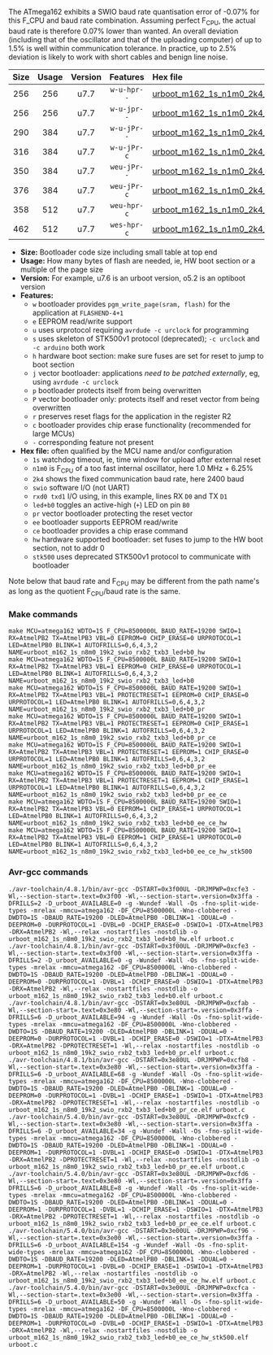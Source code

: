 The ATmega162 exhibits a SWIO baud rate quantisation error of -0.07% for this F_CPU and baud rate combination. Assuming perfect F<sub>CPU</sub>, the actual baud rate is therefore 0.07% lower than wanted. An overall deviation (including that of the oscillator and that of the uploading computer) of up to 1.5% is well within communication tolerance. In practice, up to 2.5% deviation is likely to work with short cables and benign line noise.

|Size|Usage|Version|Features|Hex file|
|:-:|:-:|:-:|:-:|:--|
|256|256|u7.7|`w-u-hpr--`|[urboot_m162_1s_n1m0_2k4_swio_rxb2_txb3_led+b0_hw.hex](https://raw.githubusercontent.com/stefanrueger/urboot.hex/main/mcus/atmega162/watchdog_1_s/internal_oscillator_n%2B6.25%25/%2B1m000000_hz/%2B%2B%2B2k4_baud/uart1_rxb2_txb3/led%2Bb0/urboot_m162_1s_n1m0_2k4_swio_rxb2_txb3_led%2Bb0_hw.hex)|
|256|256|u7.7|`w-u-jpr--`|[urboot_m162_1s_n1m0_2k4_swio_rxb2_txb3_led+b0.hex](https://raw.githubusercontent.com/stefanrueger/urboot.hex/main/mcus/atmega162/watchdog_1_s/internal_oscillator_n%2B6.25%25/%2B1m000000_hz/%2B%2B%2B2k4_baud/uart1_rxb2_txb3/led%2Bb0/urboot_m162_1s_n1m0_2k4_swio_rxb2_txb3_led%2Bb0.hex)|
|290|384|u7.7|`w-u-jPr--`|[urboot_m162_1s_n1m0_2k4_swio_rxb2_txb3_led+b0_pr.hex](https://raw.githubusercontent.com/stefanrueger/urboot.hex/main/mcus/atmega162/watchdog_1_s/internal_oscillator_n%2B6.25%25/%2B1m000000_hz/%2B%2B%2B2k4_baud/uart1_rxb2_txb3/led%2Bb0/urboot_m162_1s_n1m0_2k4_swio_rxb2_txb3_led%2Bb0_pr.hex)|
|316|384|u7.7|`w-u-jPr-c`|[urboot_m162_1s_n1m0_2k4_swio_rxb2_txb3_led+b0_pr_ce.hex](https://raw.githubusercontent.com/stefanrueger/urboot.hex/main/mcus/atmega162/watchdog_1_s/internal_oscillator_n%2B6.25%25/%2B1m000000_hz/%2B%2B%2B2k4_baud/uart1_rxb2_txb3/led%2Bb0/urboot_m162_1s_n1m0_2k4_swio_rxb2_txb3_led%2Bb0_pr_ce.hex)|
|350|384|u7.7|`weu-jPr--`|[urboot_m162_1s_n1m0_2k4_swio_rxb2_txb3_led+b0_pr_ee.hex](https://raw.githubusercontent.com/stefanrueger/urboot.hex/main/mcus/atmega162/watchdog_1_s/internal_oscillator_n%2B6.25%25/%2B1m000000_hz/%2B%2B%2B2k4_baud/uart1_rxb2_txb3/led%2Bb0/urboot_m162_1s_n1m0_2k4_swio_rxb2_txb3_led%2Bb0_pr_ee.hex)|
|376|384|u7.7|`weu-jPr-c`|[urboot_m162_1s_n1m0_2k4_swio_rxb2_txb3_led+b0_pr_ee_ce.hex](https://raw.githubusercontent.com/stefanrueger/urboot.hex/main/mcus/atmega162/watchdog_1_s/internal_oscillator_n%2B6.25%25/%2B1m000000_hz/%2B%2B%2B2k4_baud/uart1_rxb2_txb3/led%2Bb0/urboot_m162_1s_n1m0_2k4_swio_rxb2_txb3_led%2Bb0_pr_ee_ce.hex)|
|358|512|u7.7|`weu-hpr-c`|[urboot_m162_1s_n1m0_2k4_swio_rxb2_txb3_led+b0_ee_ce_hw.hex](https://raw.githubusercontent.com/stefanrueger/urboot.hex/main/mcus/atmega162/watchdog_1_s/internal_oscillator_n%2B6.25%25/%2B1m000000_hz/%2B%2B%2B2k4_baud/uart1_rxb2_txb3/led%2Bb0/urboot_m162_1s_n1m0_2k4_swio_rxb2_txb3_led%2Bb0_ee_ce_hw.hex)|
|462|512|u7.7|`wes-hpr-c`|[urboot_m162_1s_n1m0_2k4_swio_rxb2_txb3_led+b0_ee_ce_hw_stk500.hex](https://raw.githubusercontent.com/stefanrueger/urboot.hex/main/mcus/atmega162/watchdog_1_s/internal_oscillator_n%2B6.25%25/%2B1m000000_hz/%2B%2B%2B2k4_baud/uart1_rxb2_txb3/led%2Bb0/urboot_m162_1s_n1m0_2k4_swio_rxb2_txb3_led%2Bb0_ee_ce_hw_stk500.hex)|

- **Size:** Bootloader code size including small table at top end
- **Usage:** How many bytes of flash are needed, ie, HW boot section or a multiple of the page size
- **Version:** For example, u7.6 is an urboot version, o5.2 is an optiboot version
- **Features:**
  + `w` bootloader provides `pgm_write_page(sram, flash)` for the application at `FLASHEND-4+1`
  + `e` EEPROM read/write support
  + `u` uses urprotocol requiring `avrdude -c urclock` for programming
  + `s` uses skeleton of STK500v1 protocol (deprecated); `-c urclock` and `-c arduino` both work
  + `h` hardware boot section: make sure fuses are set for reset to jump to boot section
  + `j` vector bootloader: applications *need to be patched externally*, eg, using `avrdude -c urclock`
  + `p` bootloader protects itself from being overwritten
  + `P` vector bootloader only: protects itself and reset vector from being overwritten
  + `r` preserves reset flags for the application in the register R2
  + `c` bootloader provides chip erase functionality (recommended for large MCUs)
  + `-` corresponding feature not present
- **Hex file:** often qualified by the MCU name and/or configuration
  + `1s` watchdog timeout, ie, time window for upload after external reset
  + `n1m0` is F<sub>CPU</sub> of a too fast internal oscillator, here 1.0 MHz + 6.25%
  + `2k4` shows the fixed communication baud rate, here 2400 baud
  + `swio` software I/O (not UART)
  + `rxd0 txd1` I/O using, in this example, lines RX `D0` and TX `D1`
  + `led+b0` toggles an active-high (`+`) LED on pin `B0`
  + `pr` vector bootloader protecting the reset vector
  + `ee` bootloader supports EEPROM read/write
  + `ce` bootloader provides a chip erase command
  + `hw` hardware supported bootloader: set fuses to jump to the HW boot section, not to addr 0
  + `stk500` uses deprecated STK500v1 protocol to communicate with bootloader


Note below that baud rate and F<sub>CPU</sub> may be different from the path name's as long as the quotient F<sub>CPU</sub>/baud rate is the same.

### Make commands
```
make MCU=atmega162 WDTO=1S F_CPU=8500000L BAUD_RATE=19200 SWIO=1 RX=AtmelPB2 TX=AtmelPB3 VBL=0 EEPROM=0 CHIP_ERASE=0 URPROTOCOL=1 LED=AtmelPB0 BLINK=1 AUTOFRILLS=0,6,4,3,2 NAME=urboot_m162_1s_n8m0_19k2_swio_rxb2_txb3_led+b0_hw
make MCU=atmega162 WDTO=1S F_CPU=8500000L BAUD_RATE=19200 SWIO=1 RX=AtmelPB2 TX=AtmelPB3 VBL=1 EEPROM=0 CHIP_ERASE=0 URPROTOCOL=1 LED=AtmelPB0 BLINK=1 AUTOFRILLS=0,6,4,3,2 NAME=urboot_m162_1s_n8m0_19k2_swio_rxb2_txb3_led+b0
make MCU=atmega162 WDTO=1S F_CPU=8500000L BAUD_RATE=19200 SWIO=1 RX=AtmelPB2 TX=AtmelPB3 VBL=1 PROTECTRESET=1 EEPROM=0 CHIP_ERASE=0 URPROTOCOL=1 LED=AtmelPB0 BLINK=1 AUTOFRILLS=0,6,4,3,2 NAME=urboot_m162_1s_n8m0_19k2_swio_rxb2_txb3_led+b0_pr
make MCU=atmega162 WDTO=1S F_CPU=8500000L BAUD_RATE=19200 SWIO=1 RX=AtmelPB2 TX=AtmelPB3 VBL=1 PROTECTRESET=1 EEPROM=0 CHIP_ERASE=1 URPROTOCOL=1 LED=AtmelPB0 BLINK=1 AUTOFRILLS=0,6,4,3,2 NAME=urboot_m162_1s_n8m0_19k2_swio_rxb2_txb3_led+b0_pr_ce
make MCU=atmega162 WDTO=1S F_CPU=8500000L BAUD_RATE=19200 SWIO=1 RX=AtmelPB2 TX=AtmelPB3 VBL=1 PROTECTRESET=1 EEPROM=1 CHIP_ERASE=0 URPROTOCOL=1 LED=AtmelPB0 BLINK=1 AUTOFRILLS=0,6,4,3,2 NAME=urboot_m162_1s_n8m0_19k2_swio_rxb2_txb3_led+b0_pr_ee
make MCU=atmega162 WDTO=1S F_CPU=8500000L BAUD_RATE=19200 SWIO=1 RX=AtmelPB2 TX=AtmelPB3 VBL=1 PROTECTRESET=1 EEPROM=1 CHIP_ERASE=1 URPROTOCOL=1 LED=AtmelPB0 BLINK=1 AUTOFRILLS=0,6,4,3,2 NAME=urboot_m162_1s_n8m0_19k2_swio_rxb2_txb3_led+b0_pr_ee_ce
make MCU=atmega162 WDTO=1S F_CPU=8500000L BAUD_RATE=19200 SWIO=1 RX=AtmelPB2 TX=AtmelPB3 VBL=0 EEPROM=1 CHIP_ERASE=1 URPROTOCOL=1 LED=AtmelPB0 BLINK=1 AUTOFRILLS=0,6,4,3,2 NAME=urboot_m162_1s_n8m0_19k2_swio_rxb2_txb3_led+b0_ee_ce_hw
make MCU=atmega162 WDTO=1S F_CPU=8500000L BAUD_RATE=19200 SWIO=1 RX=AtmelPB2 TX=AtmelPB3 VBL=0 EEPROM=1 CHIP_ERASE=1 URPROTOCOL=0 LED=AtmelPB0 BLINK=1 AUTOFRILLS=0,6,4,3,2 NAME=urboot_m162_1s_n8m0_19k2_swio_rxb2_txb3_led+b0_ee_ce_hw_stk500
```

### Avr-gcc commands
```
./avr-toolchain/4.8.1/bin/avr-gcc -DSTART=0x3f00UL -DRJMPWP=0xcfe3 -Wl,--section-start=.text=0x3f00 -Wl,--section-start=.version=0x3ffa -DFRILLS=2 -D_urboot_AVAILABLE=0 -g -Wundef -Wall -Os -fno-split-wide-types -mrelax -mmcu=atmega162 -DF_CPU=8500000L -Wno-clobbered -DWDTO=1S -DBAUD_RATE=19200 -DLED=AtmelPB0 -DBLINK=1 -DDUAL=0 -DEEPROM=0 -DURPROTOCOL=1 -DVBL=0 -DCHIP_ERASE=0 -DSWIO=1 -DTX=AtmelPB3 -DRX=AtmelPB2 -Wl,--relax -nostartfiles -nostdlib -o urboot_m162_1s_n8m0_19k2_swio_rxb2_txb3_led+b0_hw.elf urboot.c
./avr-toolchain/4.8.1/bin/avr-gcc -DSTART=0x3f00UL -DRJMPWP=0xcfe3 -Wl,--section-start=.text=0x3f00 -Wl,--section-start=.version=0x3ffa -DFRILLS=2 -D_urboot_AVAILABLE=0 -g -Wundef -Wall -Os -fno-split-wide-types -mrelax -mmcu=atmega162 -DF_CPU=8500000L -Wno-clobbered -DWDTO=1S -DBAUD_RATE=19200 -DLED=AtmelPB0 -DBLINK=1 -DDUAL=0 -DEEPROM=0 -DURPROTOCOL=1 -DVBL=1 -DCHIP_ERASE=0 -DSWIO=1 -DTX=AtmelPB3 -DRX=AtmelPB2 -Wl,--relax -nostartfiles -nostdlib -o urboot_m162_1s_n8m0_19k2_swio_rxb2_txb3_led+b0.elf urboot.c
./avr-toolchain/4.8.1/bin/avr-gcc -DSTART=0x3e80UL -DRJMPWP=0xcfab -Wl,--section-start=.text=0x3e80 -Wl,--section-start=.version=0x3ffa -DFRILLS=6 -D_urboot_AVAILABLE=94 -g -Wundef -Wall -Os -fno-split-wide-types -mrelax -mmcu=atmega162 -DF_CPU=8500000L -Wno-clobbered -DWDTO=1S -DBAUD_RATE=19200 -DLED=AtmelPB0 -DBLINK=1 -DDUAL=0 -DEEPROM=0 -DURPROTOCOL=1 -DVBL=1 -DCHIP_ERASE=0 -DSWIO=1 -DTX=AtmelPB3 -DRX=AtmelPB2 -DPROTECTRESET=1 -Wl,--relax -nostartfiles -nostdlib -o urboot_m162_1s_n8m0_19k2_swio_rxb2_txb3_led+b0_pr.elf urboot.c
./avr-toolchain/4.8.1/bin/avr-gcc -DSTART=0x3e80UL -DRJMPWP=0xcfb8 -Wl,--section-start=.text=0x3e80 -Wl,--section-start=.version=0x3ffa -DFRILLS=6 -D_urboot_AVAILABLE=68 -g -Wundef -Wall -Os -fno-split-wide-types -mrelax -mmcu=atmega162 -DF_CPU=8500000L -Wno-clobbered -DWDTO=1S -DBAUD_RATE=19200 -DLED=AtmelPB0 -DBLINK=1 -DDUAL=0 -DEEPROM=0 -DURPROTOCOL=1 -DVBL=1 -DCHIP_ERASE=1 -DSWIO=1 -DTX=AtmelPB3 -DRX=AtmelPB2 -DPROTECTRESET=1 -Wl,--relax -nostartfiles -nostdlib -o urboot_m162_1s_n8m0_19k2_swio_rxb2_txb3_led+b0_pr_ce.elf urboot.c
./avr-toolchain/5.4.0/bin/avr-gcc -DSTART=0x3e80UL -DRJMPWP=0xcfc9 -Wl,--section-start=.text=0x3e80 -Wl,--section-start=.version=0x3ffa -DFRILLS=6 -D_urboot_AVAILABLE=34 -g -Wundef -Wall -Os -fno-split-wide-types -mrelax -mmcu=atmega162 -DF_CPU=8500000L -Wno-clobbered -DWDTO=1S -DBAUD_RATE=19200 -DLED=AtmelPB0 -DBLINK=1 -DDUAL=0 -DEEPROM=1 -DURPROTOCOL=1 -DVBL=1 -DCHIP_ERASE=0 -DSWIO=1 -DTX=AtmelPB3 -DRX=AtmelPB2 -DPROTECTRESET=1 -Wl,--relax -nostartfiles -nostdlib -o urboot_m162_1s_n8m0_19k2_swio_rxb2_txb3_led+b0_pr_ee.elf urboot.c
./avr-toolchain/5.4.0/bin/avr-gcc -DSTART=0x3e80UL -DRJMPWP=0xcfd6 -Wl,--section-start=.text=0x3e80 -Wl,--section-start=.version=0x3ffa -DFRILLS=6 -D_urboot_AVAILABLE=8 -g -Wundef -Wall -Os -fno-split-wide-types -mrelax -mmcu=atmega162 -DF_CPU=8500000L -Wno-clobbered -DWDTO=1S -DBAUD_RATE=19200 -DLED=AtmelPB0 -DBLINK=1 -DDUAL=0 -DEEPROM=1 -DURPROTOCOL=1 -DVBL=1 -DCHIP_ERASE=1 -DSWIO=1 -DTX=AtmelPB3 -DRX=AtmelPB2 -DPROTECTRESET=1 -Wl,--relax -nostartfiles -nostdlib -o urboot_m162_1s_n8m0_19k2_swio_rxb2_txb3_led+b0_pr_ee_ce.elf urboot.c
./avr-toolchain/5.4.0/bin/avr-gcc -DSTART=0x3e00UL -DRJMPWP=0xcf96 -Wl,--section-start=.text=0x3e00 -Wl,--section-start=.version=0x3ffa -DFRILLS=6 -D_urboot_AVAILABLE=154 -g -Wundef -Wall -Os -fno-split-wide-types -mrelax -mmcu=atmega162 -DF_CPU=8500000L -Wno-clobbered -DWDTO=1S -DBAUD_RATE=19200 -DLED=AtmelPB0 -DBLINK=1 -DDUAL=0 -DEEPROM=1 -DURPROTOCOL=1 -DVBL=0 -DCHIP_ERASE=1 -DSWIO=1 -DTX=AtmelPB3 -DRX=AtmelPB2 -Wl,--relax -nostartfiles -nostdlib -o urboot_m162_1s_n8m0_19k2_swio_rxb2_txb3_led+b0_ee_ce_hw.elf urboot.c
./avr-toolchain/5.4.0/bin/avr-gcc -DSTART=0x3e00UL -DRJMPWP=0xcfca -Wl,--section-start=.text=0x3e00 -Wl,--section-start=.version=0x3ffa -DFRILLS=6 -D_urboot_AVAILABLE=50 -g -Wundef -Wall -Os -fno-split-wide-types -mrelax -mmcu=atmega162 -DF_CPU=8500000L -Wno-clobbered -DWDTO=1S -DBAUD_RATE=19200 -DLED=AtmelPB0 -DBLINK=1 -DDUAL=0 -DEEPROM=1 -DURPROTOCOL=0 -DVBL=0 -DCHIP_ERASE=1 -DSWIO=1 -DTX=AtmelPB3 -DRX=AtmelPB2 -Wl,--relax -nostartfiles -nostdlib -o urboot_m162_1s_n8m0_19k2_swio_rxb2_txb3_led+b0_ee_ce_hw_stk500.elf urboot.c
```

